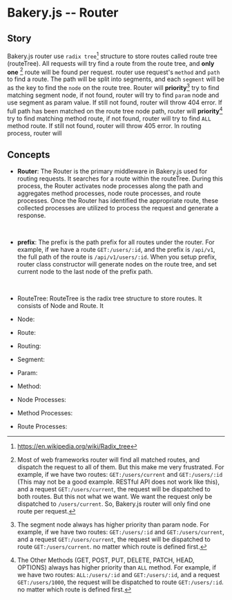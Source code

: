 # Bakery.js -- Router

## Story

Bakery.js router use `radix tree`[^1] structure to store routes called route tree (routeTree). All requests will try find a route from the route tree, and __only one__ [^2] route will be found per request. router use request's `method` and `path` to find a route. The path will be split into segments, and each `segment` will be as the key to find the `node` on the route tree. Router will __priority__[^3] try to find matching segment node, if not found, router will try to find `param` node and use segment as param value. If still not found, router will throw 404 error. If full path has been matched on the route tree node path, router will __priority__[^4] try to find matching method route, if not found, router will try to find `ALL` method route. If still not found, router will throw 405 error. In routing process, router will



## Concepts

* __Router__: The Router is the primary middleware in Bakery.js used for routing requests. It searches for a route within the routeTree. During this process, the Router activates node processes along the path and aggregates method processes, node route processes, and route processes. Once the Router has identified the appropriate route, these collected processes are utilized to process the request and generate a response.
<br>

* __prefix__: The prefix is the path prefix for all routes under the router. For example, if we have a route `GET:/users/:id`, and the prefix is `/api/v1`, the full path of the route is `/api/v1/users/:id`. When you setup prefix, router class constructor will generate nodes on the route tree, and set current node to the last node of the prefix path.
<br>

* RouteTree: RouteTree is the radix tree structure to store routes. It consists of Node and Route. It

* Node:

* Route:

* Routing:

* Segment:

* Param:

* Method:

* Node Processes:

* Method Processes:

* Route Processes:










[^1]: https://en.wikipedia.org/wiki/Radix_tree

[^2]: Most of web frameworks router will find all matched routes, and dispatch the request to all of them. But this make me very frustrated. For example, if we have two routes: `GET:/users/current` and `GET:/users/:id` (This may not be a good example. RESTful API does not work like this), and a request `GET:/users/current`, the request will be dispatched to both routes. But this not what we want. We want the request only be dispatched to `/users/current`. So, Bakery.js router will only find one route per request.

[^3]: The segment node always has higher priority than param node. For example, if we have two routes: `GET:/users/:id` and `GET:/users/current`, and a request `GET:/users/current`, the request will be dispatched to route `GET:/users/current`. no matter which route is defined first.

[^4]: The Other Methods (GET, POST, PUT, DELETE, PATCH, HEAD, OPTIONS) always has higher priority than `ALL` method. For example, if we have two routes: `ALL:/users/:id` and `GET:/users/:id`, and a request `GET:/users/1000`, the request will be dispatched to route `GET:/users/:id`. no matter which route is defined first.